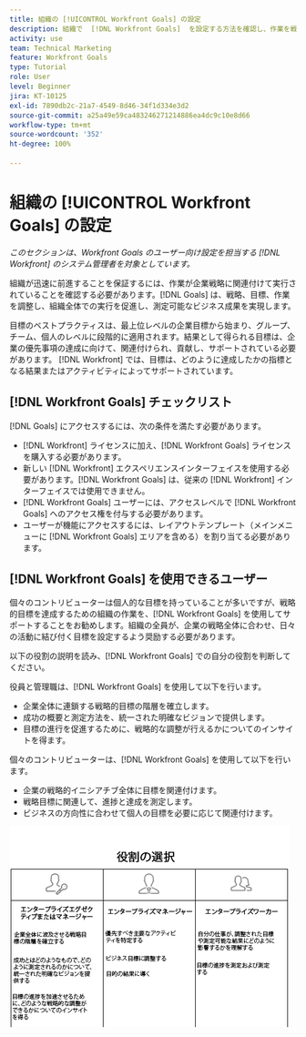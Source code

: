 ```yaml
---
title: 組織の [!UICONTROL Workfront Goals] の設定
description: 組織で  [!DNL Workfront Goals]  を設定する方法を確認し、作業を戦略に関連付けて確実に実行できるようにします。
activity: use
team: Technical Marketing
feature: Workfront Goals
type: Tutorial
role: User
level: Beginner
jira: KT-10125
exl-id: 7890db2c-21a7-4549-8d46-34f1d334e3d2
source-git-commit: a25a49e59ca483246271214886ea4dc9c10e8d66
workflow-type: tm+mt
source-wordcount: '352'
ht-degree: 100%

---
```


# 組織の [!UICONTROL Workfront Goals] の設定

*このセクションは、Workfront Goals のユーザー向け設定を担当する [!DNL Workfront] のシステム管理者を対象としています。*

組織が迅速に前進することを保証するには、作業が企業戦略に関連付けて実行されていることを確認する必要があります。[!DNL   Goals] は、戦略、目標、作業を調整し、組織全体での実行を促進し、測定可能なビジネス成果を実現します。

目標のベストプラクティスは、最上位レベルの企業目標から始まり、グループ、チーム、個人のレベルに段階的に適用されます。結果として得られる目標は、企業の優先事項の達成に向けて、関連付けられ、貢献し、サポートされている必要があります。 [!DNL Workfront] では、目標は、どのように達成したかの指標となる結果またはアクティビティによってサポートされています。

## [!DNL Workfront Goals] チェックリスト

[!DNL   Goals] にアクセスするには、次の条件を満たす必要があります。

* [!DNL Workfront] ライセンスに加え、[!DNL Workfront Goals] ライセンスを購入する必要があります。
* 新しい [!DNL Workfront] エクスペリエンスインターフェイスを使用する必要があります。[!DNL Workfront Goals] は、従来の [!DNL Workfront] インターフェイスでは使用できません。
* [!DNL Workfront Goals] ユーザーには、アクセスレベルで [!DNL Workfront Goals] へのアクセス権を付与する必要があります。
* ユーザーが機能にアクセスするには、レイアウトテンプレート（メインメニューに [!DNL Workfront Goals] エリアを含める）を割り当てる必要があります。

## [!DNL Workfront Goals] を使用できるユーザー

個々のコントリビューターは個人的な目標を持っていることが多いですが、戦略的目標を達成するための組織の作業を、[!DNL Workfront Goals] を使用してサポートすることをお勧めします。組織の全員が、企業の戦略全体に合わせ、日々の活動に結び付く目標を設定するよう奨励する必要があります。

以下の役割の説明を読み、[!DNL Workfront Goals] での自分の役割を判断してください。

役員と管理職は、[!DNL Workfront Goals] を使用して以下を行います。

* 企業全体に連鎖する戦略的目標の階層を確立します。
* 成功の概要と測定方法を、統一された明確なビジョンで提供します。
* 目標の進行を促進するために、戦略的な調整が行えるかについてのインサイトを得ます。

個々のコントリビューターは、[!DNL Workfront Goals] を使用して以下を行います。

* 企業の戦略的イニシアチブ全体に目標を関連付けます。
* 戦略目標に関連して、進捗と達成を測定します。
* ビジネスの方向性に合わせて個人の目標を必要に応じて関連付けます。

![Workfront Goals の様々な役割の図](assets/01-workfront-goals-choose-your-role.png)
